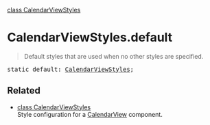 [class CalendarViewStyles](CalendarViewStyles.md)

# CalendarViewStyles.default

> Default styles that are used when no other styles are specified.

<pre class="docgen_signature">static default: <a href="CalendarViewStyles.md">CalendarViewStyles</a>;</pre>

## Related

- [<!--{ref:class}-->class CalendarViewStyles](CalendarViewStyles.md) \
    Style configuration for a [CalendarView](CalendarView.md) component.
